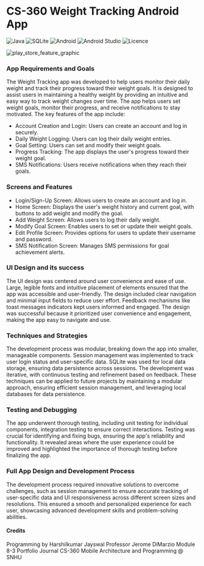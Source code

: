 
#  **CS-360 Weight Tracking Android App**

![Java](https://img.shields.io/badge/java-%23ED8B00.svg?style=for-the-badge&logo=openjdk&logoColor=white)  ![SQLite](https://img.shields.io/badge/sqlite-%2307405e.svg?style=for-the-badge&logo=sqlite&logoColor=white) ![Android](https://img.shields.io/badge/Android-3DDC84?style=for-the-badge&logo=android&logoColor=white) ![Android Studio](https://img.shields.io/badge/android%20studio-346ac1?style=for-the-badge&logo=android%20studio&logoColor=white) ![Licence](https://img.shields.io/github/license/Ileriayo/markdown-badges?style=for-the-badge)

![play_store_feature_graphic](https://github.com/harshilkumar-jayswal/CS360/assets/87956398/f6d00d04-fd62-4fef-a38f-9f1944d9d1fb)

### App Requirements and Goals

The Weight Tracking app was developed to help users monitor their daily weight and track their progress toward their weight goals. It is designed to assist users in maintaining a healthy weight by providing an intuitive and easy way to track weight changes over time. The app helps users set weight goals, monitor their progress, and receive notifications to stay motivated. The key features of the app include:

- Account Creation and Login: Users can create an account and log in securely.
- Daily Weight Logging: Users can log their daily weight entries.
- Goal Setting: Users can set and modify their weight goals.
- Progress Tracking: The app displays the user's progress toward their weight goal.
- SMS Notifications: Users receive notifications when they reach their goals.

### Screens and Features
- Login/Sign-Up Screen: Allows users to create an account and log in.
- Home Screen: Displays the user's weight history and current goal, with buttons to add weight and modify the goal.
- Add Weight Screen: Allows users to log their daily weight.
- Modify Goal Screen: Enables users to set or update their weight goals.
- Edit Profile Screen: Provides options for users to update their username and password.
- SMS Notification Screen: Manages SMS permissions for goal achievement alerts.

### UI Design and its success 

The UI design was centered around user convenience and ease of use. Large, legible fonts and intuitive placement of elements ensured that the app was accessible and user-friendly. The design included clear navigation and minimal input fields to reduce user effort. Feedback mechanisms like toast messages indicators kept users informed and engaged. The design was successful because it prioritized user convenience and engagement, making the app easy to navigate and use. 


### Techniques and Strategies
The development process was modular, breaking down the app into smaller, manageable components. Session management was implemented to track user login status and user-specific data. SQLite was used for local data storage, ensuring data persistence across sessions. The development was iterative, with continuous testing and refinement based on feedback. These techniques can be applied to future projects by maintaining a modular approach, ensuring efficient session management, and leveraging local databases for data persistence.

### Testing and Debugging

The app underwent thorough testing, including unit testing for individual components, integration testing to ensure correct interactions. Testing was crucial for identifying and fixing bugs, ensuring the app's reliability and functionality. It revealed areas where the user experience could be improved and highlighted the importance of thorough testing before finalizing the app.

### Full App Design and Development Process
The development process required innovative solutions to overcome challenges, such as session management to ensure accurate tracking of user-specific data and UI responsiveness across different screen sizes and resolutions. This ensured a smooth and personalized experience for each user, showcasing advanced development skills and problem-solving abilities.

#### Credits
Programming by Harshilkumar Jayswal
Professor Jerome DiMarzio
Module 8-3 Portfolio Journal 
CS-360 Mobile Architecture and Programming @ SNHU
